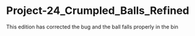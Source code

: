 # Project-24_Crumpled_Balls_Refined
This edition has corrected the bug and the ball falls properly in the bin
